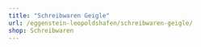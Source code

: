 ```yaml
---
title: "Schreibwaren Geigle"
url: /eggenstein-leopoldshafen/schreibwaren-geigle/
shop: Schreibwaren
---
```


